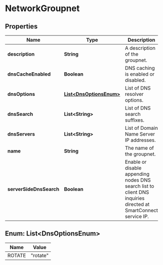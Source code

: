
# NetworkGroupnet

## Properties
Name | Type | Description | Notes
------------ | ------------- | ------------- | -------------
**description** | **String** | A description of the groupnet. |  [optional]
**dnsCacheEnabled** | **Boolean** | DNS caching is enabled or disabled. |  [optional]
**dnsOptions** | [**List&lt;DnsOptionsEnum&gt;**](#List&lt;DnsOptionsEnum&gt;) | List of DNS resolver options. |  [optional]
**dnsSearch** | **List&lt;String&gt;** | List of DNS search suffixes. |  [optional]
**dnsServers** | **List&lt;String&gt;** | List of Domain Name Server IP addresses. |  [optional]
**name** | **String** | The name of the groupnet. |  [optional]
**serverSideDnsSearch** | **Boolean** | Enable or disable appending nodes DNS search  list to client DNS inquiries directed at SmartConnect service IP. |  [optional]


<a name="List<DnsOptionsEnum>"></a>
## Enum: List&lt;DnsOptionsEnum&gt;
Name | Value
---- | -----
ROTATE | &quot;rotate&quot;



